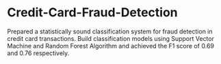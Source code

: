 # Credit-Card-Fraud-Detection
Prepared a statistically sound classification system for fraud detection in credit card transactions. Build classification models using Support Vector Machine and Random Forest Algorithm and achieved the F1 score of 0.69 and 0.76 respectively.

